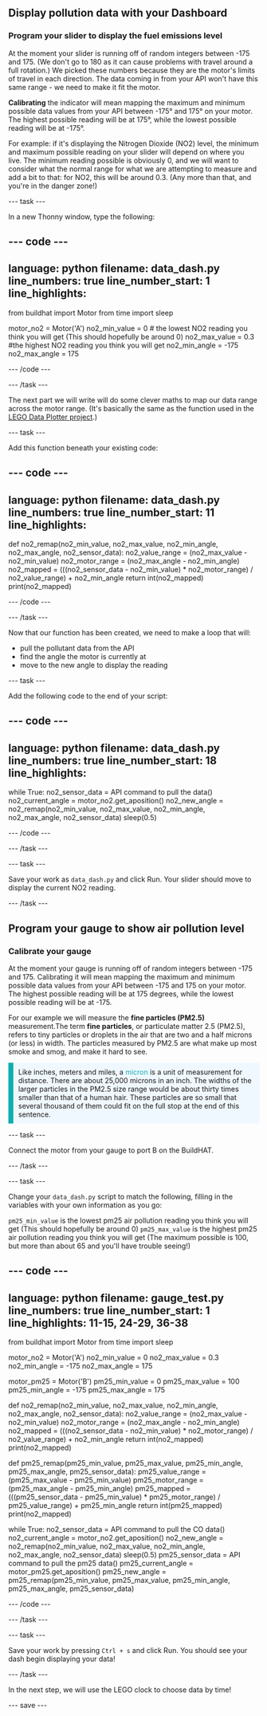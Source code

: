 ## Display pollution data with your Dashboard

### Program your slider to display the fuel emissions level

At the moment your slider is running off of random integers between -175 and 175. (We don't go to 180 as it can cause problems with travel around a full rotation.) We picked these numbers because they are the motor's limits of travel in each direction. The data coming in from your API won't have this same range - we need to make it fit the motor.

**Calibrating** the indicator will mean mapping the maximum and minimum possible data values from your API between -175° and 175° on your motor. The highest possible reading will be at 175°, while the lowest possible reading will be at -175°. 

For example: if it's displaying the Nitrogen Dioxide (NO2) level, the minimum and maximum possible reading on your slider will depend on where you live. The minimum reading possible is obviously 0, and we will want to consider what the normal range for what we are attempting to measure and add a bit to that: for NO2, this will be around 0.3. (Any more than that, and you're in the danger zone!)

--- task ---

In a new Thonny window, type the following:

--- code ---
---
language: python
filename: data_dash.py
line_numbers: true
line_number_start: 1
line_highlights: 
---
from buildhat import Motor
from time import sleep


motor_no2 = Motor('A')
no2_min_value = 0 # the lowest NO2 reading you think you will get (This should hopefully be around 0)
no2_max_value = 0.3 #the highest NO2 reading you think you will get 
no2_min_angle = -175
no2_max_angle = 175

--- /code ---

--- /task ---

The next part we will write will do some clever maths to map our data range across the motor range. (It's basically the same as the function used in the [LEGO Data Plotter project](https://learning-admin.raspberrypi.org/en/projects/lego-plotter/6).)
 
--- task ---

Add this function beneath your existing code:

--- code ---
---
language: python
filename: data_dash.py
line_numbers: true
line_number_start: 11
line_highlights: 
---
def no2_remap(no2_min_value, no2_max_value, no2_min_angle, no2_max_angle, no2_sensor_data):
    no2_value_range = (no2_max_value - no2_min_value)
    no2_motor_range = (no2_max_angle - no2_min_angle)
    no2_mapped = (((no2_sensor_data - no2_min_value) * no2_motor_range) / no2_value_range) + no2_min_angle
    return int(no2_mapped)
    print(no2_mapped)

--- /code ---

--- /task ---

Now that our function has been created, we need to make a loop that will:

+ pull the pollutant data from the API
+ find the angle the motor is currently at
+ move to the new angle to display the reading

--- task ---

Add the following code to the end of your script:

--- code ---
---
language: python
filename: data_dash.py
line_numbers: true
line_number_start: 18
line_highlights: 
---
while True:
    no2_sensor_data  =  API command to pull the data()
    no2_current_angle = motor_no2.get_aposition()
    no2_new_angle = no2_remap(no2_min_value, no2_max_value, no2_min_angle, no2_max_angle, no2_sensor_data)
    sleep(0.5)

--- /code ---

--- /task ---

--- task ---

Save your work as `data_dash.py` and click Run. Your slider should move to display the current NO2 reading. 

--- /task ---

## Program your gauge to show air pollution level

### Calibrate your gauge

At the moment your gauge is running off of random integers between -175 and 175. Calibrating it will mean mapping the maximum and minimum possible data values from your API between -175 and 175 on your motor. The highest possible reading will be at 175 degrees, while the lowest possible reading will be at -175.

For our example we will measure the **fine particles (PM2.5)** measurement.The term **fine particles**, or particulate matter 2.5 (PM2.5), refers to tiny particles or droplets in the air that are two and a half microns (or less) in width. The particles measured by PM2.5 are what make up most smoke and smog, and make it hard to see.

<p style="border-left: solid; border-width:10px; border-color: #0faeb0; background-color: aliceblue; padding: 10px;">Like inches, meters and miles, a <span style="color: #0faeb0">micron</span> is a unit of measurement for distance. There are about 25,000 microns in an inch. The widths of the larger particles in the PM2.5 size range would be about thirty times smaller than that of a human hair.  These particles are so small that several thousand of them could fit on the full stop at the end of this sentence.</p> 

--- task ---

Connect the motor from your gauge to port B on the BuildHAT.

--- /task ---

--- task ---

Change your `data_dash.py` script to match the following, filling in the variables with your own information as you go:

`pm25_min_value` is the lowest pm25 air pollution reading you think you will get (This should hopefully be around 0)
`pm25_max_value` is the highest pm25 air pollution reading you think you will get (The maximum possible is 100, but more than about 65 and you'll have trouble seeing!)

--- code ---
---
language: python
filename: gauge_test.py
line_numbers: true
line_number_start: 1 
line_highlights: 11-15, 24-29, 36-38
---
from buildhat import Motor
from time import sleep


motor_no2 = Motor('A')
no2_min_value = 0
no2_max_value = 0.3
no2_min_angle = -175
no2_max_angle = 175

motor_pm25 = Motor('B')
pm25_min_value = 0 
pm25_max_value = 100
pm25_min_angle = -175
pm25_max_angle = 175

def no2_remap(no2_min_value, no2_max_value, no2_min_angle, no2_max_angle, no2_sensor_data):
    no2_value_range = (no2_max_value - no2_min_value)
    no2_motor_range = (no2_max_angle - no2_min_angle)
    no2_mapped = (((no2_sensor_data - no2_min_value) * no2_motor_range) / no2_value_range) + no2_min_angle
    return int(no2_mapped)
    print(no2_mapped)

def pm25_remap(pm25_min_value, pm25_max_value, pm25_min_angle, pm25_max_angle, pm25_sensor_data):
    pm25_value_range = (pm25_max_value - pm25_min_value)
    pm25_motor_range = (pm25_max_angle - pm25_min_angle)
    pm25_mapped = (((pm25_sensor_data - pm25_min_value) * pm25_motor_range) / pm25_value_range) + pm25_min_angle
    return int(pm25_mapped)
    print(no2_mapped)

while True:
    no2_sensor_data  =  API command to pull the CO data()
    no2_current_angle = motor_no2.get_aposition()
    no2_new_angle = no2_remap(no2_min_value, no2_max_value, no2_min_angle, no2_max_angle, no2_sensor_data)
    sleep(0.5)
    pm25_sensor_data  =  API command to pull the pm25 data()
    pm25_current_angle = motor_pm25.get_aposition()
    pm25_new_angle = pm25_remap(pm25_min_value, pm25_max_value, pm25_min_angle, pm25_max_angle, pm25_sensor_data)

--- /code ---

--- /task ---

--- task ---

Save your work by pressing `Ctrl + s` and click Run. You should see your dash begin displaying your data!

--- /task ---

In the next step, we will use the LEGO clock to choose data by time!

--- save ---